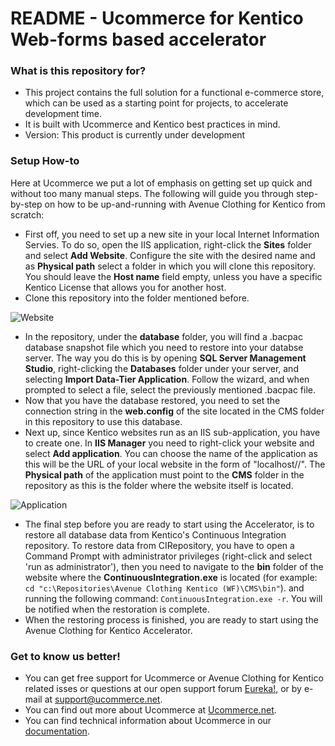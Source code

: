 # README - Ucommerce for Kentico Web-forms based accelerator #

### What is this repository for? ###

* This project contains the full solution for a functional e-commerce store, which can be used as a starting point for projects, to accelerate development time.
* It is built with Ucommerce and Kentico best practices in mind.
* Version: This product is currently under development

### Setup How-to ###
Here at Ucommerce we put a lot of emphasis on getting set up quick and without too many manual steps. The following will guide you through step-by-step on how to be up-and-running with Avenue Clothing for Kentico from scratch:

* First off, you need to set up a new site in your local Internet Information Servies. To do so, open the IIS application, right-click the **Sites** folder and select **Add Website**. Configure the site with the desired name and as **Physical path** select a folder in which you will clone this repository. You should leave the **Host name** field empty, unless you have a specific Kentico License that allows you for another host.
* Clone this repository into the folder mentioned before.

![Website](http://i.imgur.com/hefGx9p.png)

* In the repository, under the **database** folder, you will find a .bacpac database snapshot file which you need to restore into your databse server. The way you do this is by opening **SQL Server Management Studio**, right-clicking the **Databases** folder under your server, and selecting **Import Data-Tier Application**. Follow the wizard, and when prompted to select a file, select the previously mentioned .bacpac file.
* Now that you have the database restored, you need to set the connection string in the **web.config** of the site located in the CMS folder in this repository to use this database.
* Next up, since Kentico websites run as an IIS sub-application, you have to create one. In **IIS Manager** you need to right-click your website and select **Add application**. You can choose the name of the application as this will be the URL of your local website in the form of    "localhost/<application name>/". The **Physical path** of the application must point to the **CMS** folder in the repository as this is the folder where the website itself is located.

![Application](http://i.imgur.com/WuqknUi.png)

* The final step before you are ready to start using the Accelerator, is to restore all database data from Kentico's Continuous Integration repository. To restore data from CIRepository, you have to open a Command Prompt with administrator privileges (right-click and select 'run as administrator'), then you need to navigate to the **bin** folder of the website where the  **ContinuousIntegration.exe** is located (for example: ```cd "c:\Repositories\Avenue Clothing Kentico (WF)\CMS\bin"```). and running the following command: ```ContinuousIntegration.exe -r```. You will be notified when the restoration is complete.
* When the restoring process is finished, you are ready to start using the Avenue Clothing for Kentico Accelerator.

### Get to know us better! ###
* You can get free support for Ucommerce or Avenue Clothing for Kentico related isses or questions at our open support forum [Eureka!](http://eureka.ucommerce.net/#!/), or by e-mail at [support@ucommerce.net](support@ucommerce.net).
* You can find out more about Ucommerce at [Ucommerce.net](http://ucommerce.net).
* You can find technical information about Ucommerce in our [documentation](http://docs.ucommerce.net).